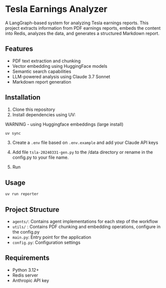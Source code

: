 # Tesla Earnings Analyzer

A LangGraph-based system for analyzing Tesla earnings reports. This project extracts information from PDF earnings reports, embeds the content into Redis, analyzes the data, and generates a structured Markdown report.

## Features

- PDF text extraction and chunking
- Vector embedding using HuggingFace models
- Semantic search capabilities
- LLM-powered analysis using Claude 3.7 Sonnet
- Markdown report generation

## Installation

1. Clone this repository
2. Install dependencies using UV:

WARNING - using Huggingface embeddings (large install)

```bash
uv sync
```

3. Create a `.env` file based on `.env.example` and add your Claude API keys

4. Add file `tsla-20240331-gen.py` to the /data directory or rename in the config.py to your file name.

5. Run

## Usage

```bash
uv run reporter
```

## Project Structure

- `agents/`: Contains agent implementations for each step of the workflow
- `utils/` : Contains PDF chunking and embedding operations, configure in the config.py
- `main.py`: Entry point for the application
- `config.py`: Configuration settings

## Requirements

- Python 3.12+
- Redis server
- Anthropic API key